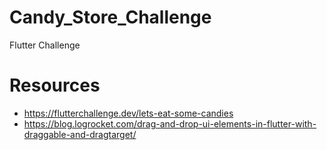 # Candy_Store_Challenge
Flutter Challenge

# Resources
* https://flutterchallenge.dev/lets-eat-some-candies
* https://blog.logrocket.com/drag-and-drop-ui-elements-in-flutter-with-draggable-and-dragtarget/
